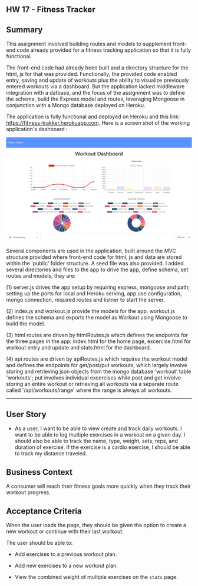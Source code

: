 ## HW 17 - Fitness Tracker

## Summary

This assignment involved building routes and models to supplement front-end code already provided for a fitness tracking application so that it is fully functional.

The front-end code had already been built and a directory structure for the html, js for that was provided. Functionally, the provided code enabled entry, saving and update of workouts plus the ability to visualize previously entered workouts via a dashboard. But the application lacked middleware integration with a datbase, and the focus of the assignment was to define the schema, build the Express model and routes, leveraging Mongoose in conjunction with a Mongo database deployed on Heroku.

The application is fully functional and deployed on Heroku and this link: https://fitness-trakker.herokuapp.com. Here is a screen shot of the working application's dashboard :

![img](https://github.com/fhsal/hw17-fitnessTracker/blob/main/fitness-tracker-dashboard-screenshot.jpg)

Several components are used in the application, built around the MVC structure provided where front-end code for html, js and data are stored within the 'public' folder structure. A seed file was also provided. I added several directories and files to the app to drive the app, define schema, set routes and models, they are:

(1) server.js drives the app setup by requiring express, mongoose and path; setting up the ports for local and Heroku serving, app.use configuration, mongo connection, required routes and listner to start the server.

(2) index.js and workout.js provide the models for the app. workout.js defines the schema and exports the model as Workout using Mongoose to build the model.

(3) html routes are driven by htmlRoutes.js which defines the endpoints for the three pages in the app: index.html for the home page, excercise.html for workout entry and update and stats.html for the dashboard.

(4) api routes are driven by apiRoutes.js which requires the workout model and defines the endpoints for get/post/put workouts, which largely involve storing and retrieving json objects from the mongo database 'workout' table 'workouts'; put involves individual excercises while post and get involve storing an entire workout or retrieving all workouts via a separate route called '/api/workouts/range' where the range is always all workouts.

---

## User Story

- As a user, I want to be able to view create and track daily workouts. I want to be able to log multiple exercises in a workout on a given day. I should also be able to track the name, type, weight, sets, reps, and duration of exercise. If the exercise is a cardio exercise, I should be able to track my distance traveled.

## Business Context

A consumer will reach their fitness goals more quickly when they track their workout progress.

## Acceptance Criteria

When the user loads the page, they should be given the option to create a new workout or continue with their last workout.

The user should be able to:

- Add exercises to a previous workout plan.

- Add new exercises to a new workout plan.

- View the combined weight of multiple exercises on the `stats` page.
